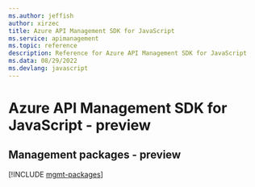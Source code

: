 ```yaml
---
ms.author: jeffish
author: xirzec
title: Azure API Management SDK for JavaScript
ms.service: apimanagement
ms.topic: reference
description: Reference for Azure API Management SDK for JavaScript
ms.data: 08/29/2022
ms.devlang: javascript
---
```

# Azure API Management SDK for JavaScript - preview

## Management packages - preview
[!INCLUDE [mgmt-packages](api-management-mgmt-index.md)]